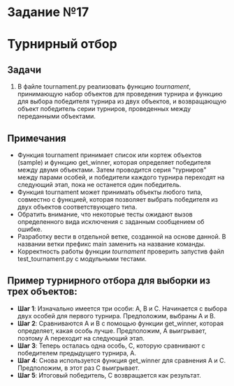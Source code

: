 # Задание №17
# Турнирный отбор
## Задачи  
1. В файле tournament.py реализовать функцию *tournament*, принимающую набор объектов для проведения турнира и функцию для выбора победителя турнира из двух объектов, и возвращающую объект победитель серии турниров, проведенных между переданными объектами.
## Примечания 
- Функция tournament принимает список или кортеж объектов (sample) и функцию get_winner, которая определяет победителя между двумя объектами. Затем проводится серия "турниров" между парами особей, и победители каждого турнира переходят на следующий этап, пока не останется один победитель.
- Функция tournament может принимать объекты любого типа, совместно с функцией, которая позволяет выбрать победителя из двух объектов соответствующего типа.
- Обратить внимание, что некоторые тесты ожидают вызов определенного вида исключения с заданным сообщением об ошибке.
- Разработку вести в отдельной ветке, созданной на основе данной. В названии ветки префикс main заменить на название команды.
- Корректность работы функции *tournament* проверить запустив файл test_tournament.py с модульными тестами.

## Пример турнирного отбора для выборки из трех объектов:
- **Шаг 1**: Изначально имеется три особи: A, B и C. Начинается с выбора двух особей для первого турнира. Предположим, выбраны A и B.
- **Шаг 2**: Сравниваются A и B с помощью функции get_winner, которая определяет, какая особь лучше. Предположим, A выигрывает, поэтому A переходит на следующий этап.
- **Шаг 3**: Теперь осталась одна особь, C, которую сравнивают с победителем предыдущего турнира, A.
- **Шаг 4**: Снова используется функция get_winner для сравнения A и C. Предположим, в этот раз C выигрывает.
- **Шаг 5**: Итоговый победитель, C возвращается как результат.
